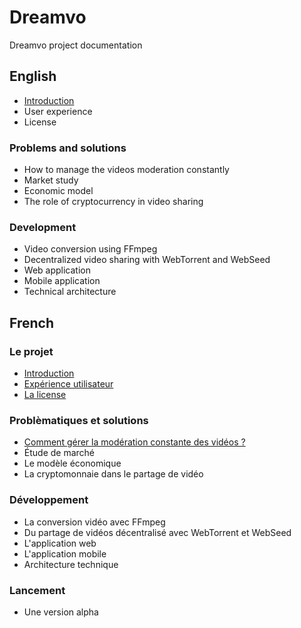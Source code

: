 # Dreamvo
Dreamvo project documentation

## English
* <a href="en/intro.md">Introduction</a>
* User experience
* License

### Problems and solutions
* How to manage the videos moderation constantly
* Market study
* Economic model
* The role of cryptocurrency in video sharing

### Development
* Video conversion using FFmpeg
* Decentralized video sharing with WebTorrent and WebSeed
* Web application
* Mobile application
* Technical architecture

## French

### Le projet
* <a href="fr/intro.md">Introduction</a>
* <a href="fr/ux.md">Expérience utilisateur</a>
* <a href="fr/license.md">La license</a>

### Problèmatiques et solutions
* <a href="fr/moderation.md">Comment gérer la modération constante des vidéos ?</a>
* Étude de marché
* Le modèle économique
* La cryptomonnaie dans le partage de vidéo

### Développement
* La conversion vidéo avec FFmpeg
* Du partage de vidéos décentralisé avec WebTorrent et WebSeed
* L'application web
* L'application mobile
* Architecture technique

### Lancement
* Une version alpha
